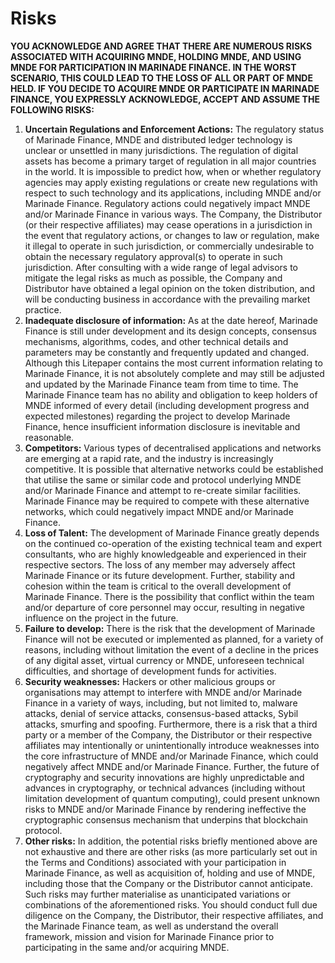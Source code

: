 # Risks

**YOU ACKNOWLEDGE AND AGREE THAT THERE ARE NUMEROUS RISKS ASSOCIATED WITH ACQUIRING MNDE, HOLDING MNDE, AND USING MNDE FOR PARTICIPATION IN MARINADE FINANCE. IN THE WORST SCENARIO, THIS COULD LEAD TO THE LOSS OF ALL OR PART OF MNDE HELD. IF YOU DECIDE TO ACQUIRE MNDE OR PARTICIPATE IN MARINADE FINANCE, YOU EXPRESSLY ACKNOWLEDGE, ACCEPT AND ASSUME THE FOLLOWING RISKS:**\
&#x9;

1. &#x20;**Uncertain Regulations and Enforcement Actions:** The regulatory status of Marinade Finance, MNDE and distributed ledger technology is unclear or unsettled in many jurisdictions. The regulation of digital assets has become a primary target of regulation in all major countries in the world. It is impossible to predict how, when or whether regulatory agencies may apply existing regulations or create new regulations with respect to such technology and its applications, including MNDE and/or Marinade Finance. Regulatory actions could negatively impact MNDE and/or Marinade Finance in various ways. The Company, the Distributor (or their respective affiliates) may cease operations in a jurisdiction in the event that regulatory actions, or changes to law or regulation, make it illegal to operate in such jurisdiction, or commercially undesirable to obtain the necessary regulatory approval(s) to operate in such jurisdiction. After consulting with a wide range of legal advisors to mitigate the legal risks as much as possible, the Company and Distributor have obtained a legal opinion on the token distribution, and will be conducting business in accordance with the prevailing market practice.
2. &#x20;**Inadequate disclosure of information:** As at the date hereof, Marinade Finance is still under development and its design concepts, consensus mechanisms, algorithms, codes, and other technical details and parameters may be constantly and frequently updated and changed. Although this Litepaper contains the most current information relating to Marinade Finance, it is not absolutely complete and may still be adjusted and updated by the Marinade Finance team from time to time. The Marinade Finance team has no ability and obligation to keep holders of MNDE informed of every detail (including development progress and expected milestones) regarding the project to develop Marinade Finance, hence insufficient information disclosure is inevitable and reasonable.
3. &#x20;**Competitors:** Various types of decentralised applications and networks are emerging at a rapid rate, and the industry is increasingly competitive. It is possible that alternative networks could be established that utilise the same or similar code and protocol underlying MNDE and/or Marinade Finance and attempt to re-create similar facilities. Marinade Finance may be required to compete with these alternative networks, which could negatively impact MNDE and/or Marinade Finance.
4. &#x20;**Loss of Talent:** The development of Marinade Finance greatly depends on the continued co-operation of the existing technical team and expert consultants, who are highly knowledgeable and experienced in their respective sectors. The loss of any member may adversely affect Marinade Finance or its future development. Further, stability and cohesion within the team is critical to the overall development of Marinade Finance. There is the possibility that conflict within the team and/or departure of core personnel may occur, resulting in negative influence on the project in the future.
5. &#x20;**Failure to develop:** There is the risk that the development of Marinade Finance will not be executed or implemented as planned, for a variety of reasons, including without limitation the event of a decline in the prices of any digital asset, virtual currency or MNDE, unforeseen technical difficulties, and shortage of development funds for activities.
6. &#x20;**Security weaknesses:** Hackers or other malicious groups or organisations may attempt to interfere with MNDE and/or Marinade Finance in a variety of ways, including, but not limited to, malware attacks, denial of service attacks, consensus-based attacks, Sybil attacks, smurfing and spoofing. Furthermore, there is a risk that a third party or a member of the Company, the Distributor or their respective affiliates may intentionally or unintentionally introduce weaknesses into the core infrastructure of MNDE and/or Marinade Finance, which could negatively affect MNDE and/or Marinade Finance. Further, the future of cryptography and security innovations are highly unpredictable and advances in cryptography, or technical advances (including without limitation development of quantum computing), could present unknown risks to MNDE and/or Marinade Finance by rendering ineffective the cryptographic consensus mechanism that underpins that blockchain protocol.
7. &#x20;**Other risks:** In addition, the potential risks briefly mentioned above are not exhaustive and there are other risks (as more particularly set out in the Terms and Conditions) associated with your participation in Marinade Finance, as well as acquisition of, holding and use of MNDE, including those that the Company or the Distributor cannot anticipate. Such risks may further materialise as unanticipated variations or combinations of the aforementioned risks. You should conduct full due diligence on the Company, the Distributor, their respective affiliates, and the Marinade Finance team, as well as understand the overall framework, mission and vision for Marinade Finance prior to participating in the same and/or acquiring MNDE.

  

